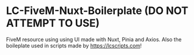 # LC-FiveM-Nuxt-Boilerplate (DO NOT ATTEMPT TO USE)
FiveM resource using using UI made with Nuxt, Pinia and Axios. Also the boileplate used in scripts made by https://lcscripts.com!
